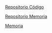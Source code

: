 [Repositorio Código](https://github.com/ULL-ESIT-GRADOII-TFG/tfm-pedro-laguera-software)

[Repositorio Memoria](https://github.com/ULL-ESIT-GRADOII-TFG/tfm-pedro-laguera-memoria)

[Memoria](https://www.overleaf.com/project/5e3bd35c017c9500019348e4)